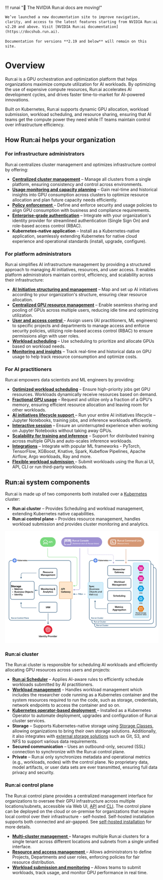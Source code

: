 !!! runai "📣 The NVIDIA Run:ai docs are moving!"
   
    We’ve launched a new documentation site to improve navigation, clarity, and access to the latest features starting from NVIDIA Run:ai v2.20 and above. Visit [NVIDIA Run:ai documentation](https://docshub.run.ai).

    Documentation for versions **2.19 and below** will remain on this site.


# Overview

Run:ai is a GPU orchestration and optimization platform that helps organizations maximize compute utilization for AI workloads. By optimizing the use of expensive compute resources, Run:ai accelerates AI development cycles, and drives faster time-to-market for AI-powered innovations.

Built on Kubernetes, Run:ai supports dynamic GPU allocation, workload submission, workload scheduling, and resource sharing, ensuring that AI teams get the compute power they need while IT teams maintain control over infrastructure efficiency.

## How Run:ai helps your organization

### For infrastructure administrators

Run:ai centralizes cluster management and optimizes infrastructure control by offering:

* [**Centralized cluster management**](../admin/config/clusters.md) – Manage all clusters from a single platform, ensuring consistency and control across environments.
* [**Usage monitoring and capacity planning**](../platform-admin/performance/dashboard-analysis.md) – Gain real-time and historical insights into GPU consumption across clusters to optimize resource allocation and plan future capacity needs efficiently.
* [**Policy enforcement** ](../platform-admin/workloads/policies/overview.md)– Define and enforce security and usage policies to align GPU consumption with business and compliance requirements.
* [**Enterprise-grade authentication**](../admin/authentication/authentication-overview.md) – Integrate with your organization's identity provider for streamlined authentication (Single Sign On) and role-based access control (RBAC).
* **Kubernetes-native application** – Install as a Kubernetes-native application, seamlessly extending Kubernetes for native cloud experience and operational standards (install, upgrade, configure).

### For platform administrators

Run:ai simplifies AI infrastructure management by providing a structured approach to managing AI initiatives, resources, and user access. It enables platform administrators maintain control, efficiency, and scalability across their infrastructure:

* [**AI Initiative structuring and management**](../platform-admin/aiinitiatives/overview.md#mapping-your-organization) – Map and set up AI initiatives according to your organization's structure, ensuring clear resource allocation.
* [**Centralized GPU resource management**](../platform-admin/aiinitiatives/overview.md#mapping-your-resources) – Enable seamless sharing and pooling of GPUs across multiple users, reducing idle time and optimizing utilization.
* [**User and access control** ](../platform-admin/aiinitiatives/overview.md#assigning-users-to-projects-and-departments)– Assign users (AI practitioners, ML engineers) to specific projects and departments to manage access and enforce security policies, utilizing role-based access control (RBAC) to ensure permissions align with user roles.
* [**Workload scheduling**](../Researcher/scheduling/how-the-scheduler-works.md) – Use scheduling to prioritize and allocate GPUs based on workload needs.
* [**Monitoring and insights**](../platform-admin/performance/dashboard-analysis.md) – Track real-time and historical data on GPU usage to help track resource consumption and optimize costs.

### For AI practitioners

Run:ai empowers data scientists and ML engineers by providing:

* [**Optimized workload scheduling**](../Researcher/scheduling/how-the-scheduler-works.md) – Ensure high-priority jobs get GPU resources. Workloads dynamically receive resources based on demand.
* [**Fractional GPU usage**](../Researcher/scheduling/fractions.md) – Request and utilize only a fraction of a GPU's memory, ensuring efficient resource allocation and leaving room for other workloads.
* [**AI initiatives lifecycle support** ](../platform-admin/workloads/overviews/introduction-to-workloads.md)– Run your entire AI initiatives lifecycle – Jupyter Notebooks, training jobs, and inference workloads efficiently.
* [**Interactive session**](../platform-admin/workloads/overviews/workload-types.md) – Ensure an uninterrupted experience when working on Jupyter Notebooks without taking away GPUs.
* [**Scalability for training and inference**](../platform-admin/workloads/overviews/workload-types.md) – Support for distributed training across multiple GPUs and auto-scales inference workloads.
* [**Integrations**](../platform-admin/integrations/integration-overview.md) – Integrate with popular ML frameworks - PyTorch, TensorFlow, XGBoost, Knative, Spark, Kubeflow Pipelines, Apache Airflow, Argo workloads, Ray and more.
* [**Flexible workload submission** ](../platform-admin/workloads/overviews/introduction-to-workloads.md) – Submit workloads using the Run:ai UI, API, CLI or run third-party workloads.

## Run:ai system components

Run:ai is made up of two components both installed over a [Kubernetes](https://kubernetes.io) cluster:

* **Run:ai cluster** – Provides Scheduling and workload management, extending Kubernetes native capabilities.
* **Run:ai control plane** – Provides resource management, handles workload submission and provides cluster monitoring and analytics.

![multi-cluster-architecture](img/multi-cluster.png)

### Run:ai cluster

The Run:ai cluster is responsible for scheduling AI workloads and efficiently allocating GPU resources across users and projects:

* [**Run:ai Scheduler**](../Researcher/scheduling/the-runai-scheduler.md) – Applies AI-aware rules to efficiently schedule workloads submitted by AI practitioners.
* [**Workload management**](../platform-admin/workloads/overviews/introduction-to-workloads.md) – Handles workload management which includes the researcher code running as a Kubernetes container and the system resources required to run the code, such as storage, credentials, network endpoints to access the container and so on.
* [**Kubernetes operator-based deployment** ](https://kubernetes.io/docs/concepts/extend-kubernetes/operator/)– Installed as a Kubernetes Operator to automate deployment, upgrades and configuration of Run:ai cluster services.
* **Storage** – Supports Kubernetes-native storage using [Storage Classes](https://kubernetes.io/docs/concepts/storage/storage-classes/), allowing organizations to bring their own storage solutions. Additionally, it also integrates with [external storage solutions](../platform-admin/workloads/assets/overview.md) such as Git, S3, and NFS to support various data requirements.
* **Secured communication** – Uses an outbound-only, secured (SSL) connection to synchronize with the Run:ai control plane.
* **Private** – Run:ai only synchronizes metadata and operational metrics (e.g., workloads, nodes) with the control plane. No proprietary data, model artifacts, or user data sets are ever transmitted, ensuring full data privacy and security.

### Run:ai control plane

The Run:ai control plane provides a centralized management interface for organizations to oversee their GPU infrastructure across multiple locations/subnets, accessible via Web UI, [API](../developer/overview-developer.md) and [CLI](../Researcher/cli-reference/new-cli/runai.md). The control plane can be deployed on the cloud or on-premise for organizations that require local control over their infrastructure - self-hosted. Self-hosted installation supports both connected and air-gapped. See [self-hosted installation](../admin/runai-setup/self-hosted/overview.md) for more details.

* [**Multi-cluster management** ](../admin/config/clusters.md)– Manages multiple Run:ai clusters for a single tenant across different locations and subnets from a single unified interface.
* [**Resource and access management** ](../platform-admin/aiinitiatives/overview.md)– Allows administrators to define Projects, Departments and user roles, enforcing policies for fair resource distribution.
* [**Workload submission and monitoring**](../platform-admin/workloads/overviews/managing-workloads.md) – Allows teams to submit workloads, track usage, and monitor GPU performance in real time.
